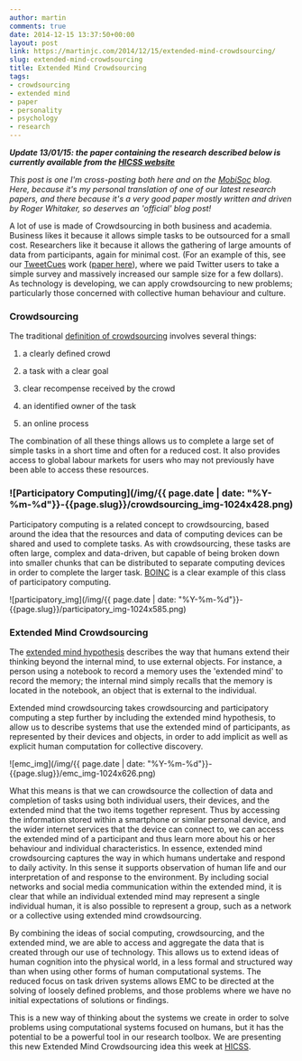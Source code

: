 ```yaml
---
author: martin
comments: true
date: 2014-12-15 13:37:50+00:00
layout: post
link: https://martinjc.com/2014/12/15/extended-mind-crowdsourcing/
slug: extended-mind-crowdsourcing
title: Extended Mind Crowdsourcing
tags:
- crowdsourcing
- extended mind
- paper
- personality
- psychology
- research
---
```


_**Update 13/01/15: the paper containing the research described below is currently available from the [HICSS website](http://conferences.computer.org/hicss/2015/papers/7367b635.pdf)**_

_This post is one I'm cross-posting both here and on the [MobiSoc](https://mobisoc.cs.cf.ac.uk/) blog. Here, because it's my personal translation of one of our latest research papers, and there because it's a very good paper mostly written and driven by Roger Whitaker, so deserves an 'official' blog post!_

A lot of use is made of Crowdsourcing in both business and academia. Business likes it because it allows simple tasks to be outsourced for a small cost. Researchers like it because it allows the gathering of large amounts of data from participants, again for minimal cost. (For an example of this, see our [TweetCues](/2012/09/07/socialcom-2012/) work ([paper here](http://www.sciencedirect.com/science/article/pii/S1071581914001268)), where we paid Twitter users to take a simple survey and massively increased our sample size for a few dollars). As technology is developing, we can apply crowdsourcing to new problems; particularly those concerned with collective human behaviour and culture.



### Crowdsourcing



The traditional [definition of crowdsourcing](http://ieeexplore.ieee.org/xpls/abs_all.jsp?arnumber=5227025&tag=1) involves several things:





  1. a clearly defined crowd


  2. a task with a clear goal


  3. clear recompense received by the crowd


  4. an identified owner of the task


  5. an online process



The combination of all these things allows us to complete a large set of simple tasks in a short time and often for a reduced cost. It also provides access to global labour markets for users who may not previously have been able to access these resources.



### ![Participatory Computing](/img/{{ page.date | date: "%Y-%m-%d"}}-{{page.slug}}/crowdsourcing_img-1024x428.png)



Participatory computing is a related concept to crowdsourcing, based around the idea that the resources and data of computing devices can be shared and used to complete tasks. As with crowdsourcing, these tasks are often large, complex and data-driven, but capable of being broken down into smaller chunks that can be distributed to separate computing devices in order to complete the larger task. [BOINC](http://boinc.berkeley.edu/) is a clear example of this class of participatory computing.



![participatory_img](/img/{{ page.date | date: "%Y-%m-%d"}}-{{page.slug}}/participatory_img-1024x585.png)



### Extended Mind Crowdsourcing



The [extended mind hypothesis](http://www.jstor.org/stable/3328150) describes the way that humans extend their thinking beyond the internal mind, to use external objects. For instance, a person using a notebook to record a memory uses the 'extended mind' to record the memory; the internal mind simply recalls that the memory is located in the notebook, an object that is external to the individual.

Extended mind crowdsourcing takes crowdsourcing and participatory computing a step further by including the extended mind hypothesis, to allow us to describe systems that use the extended mind of participants, as represented by their devices and objects, in order to add implicit as well as explicit human computation for collective discovery.



![emc_img](/img/{{ page.date | date: "%Y-%m-%d"}}-{{page.slug}}/emc_img-1024x626.png)


What this means is that we can crowdsource the collection of data and completion of tasks using both individual users, their devices, and the extended mind that the two items together represent. Thus by accessing the information stored within a smartphone or similar personal device, and the wider internet services that the device can connect to, we can access the extended mind of a participant and thus learn more about his or her behaviour and individual characteristics. In essence, extended mind crowdsourcing captures the way in which humans undertake and respond to daily activity. In this sense it supports observation of human life and our interpretation of and response to the environment. By including social networks and social media communication within the extended mind, it is clear that while an individual extended mind may represent a single individual human, it is also possible to represent a group, such as a network or a collective using extended mind crowdsourcing.

By combining the ideas of social computing, crowdsourcing, and the extended mind, we are able to access and aggregate the data that is created through our use of technology. This allows us to extend ideas of human cognition into the physical world, in a less formal and structured way than when using other forms of human computational systems. The reduced focus on task driven systems allows EMC to be directed at the solving of loosely defined problems, and those problems where we have no initial expectations of solutions or findings.

This is a new way of thinking about the systems we create in order to solve problems using computational systems focused on humans, but it has the potential to be a powerful tool in our research toolbox. We are presenting this new Extended Mind Crowdsourcing idea this week at [HICSS](http://kholden7.wix.com/hicss).
